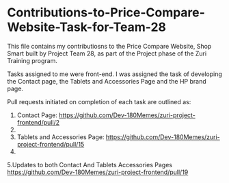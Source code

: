 # Contributions-to-Price-Compare-Website-Task-for-Team-28

This file contains my contributiosns to the Price Compare Website, Shop Smart built by Project Team 28, as part of the Project phase of the Zuri Training program.

Tasks assigned to me were front-end. I was assigned the task of developing the Contact page, the Tablets and Accessories Page and the HP brand page.

Pull requests initiated on completion of each task are outlined as:

1. Contact Page: https://github.com/Dev-180Memes/zuri-project-frontend/pull/2
2. 
3. Tablets and Accessories Page: https://github.com/Dev-180Memes/zuri-project-frontend/pull/15
4. 
5.Updates to both Contact And Tablets Accessories Pages https://github.com/Dev-180Memes/zuri-project-frontend/pull/19
